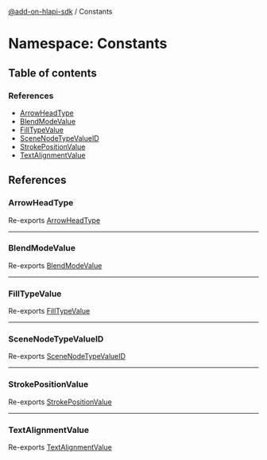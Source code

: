 [@add-on-hlapi-sdk](../overview.md) / Constants

# Namespace: Constants

## Table of contents

### References

- [ArrowHeadType](Constants.md#ArrowHeadType)
- [BlendModeValue](Constants.md#BlendModeValue)
- [FillTypeValue](Constants.md#FillTypeValue)
- [SceneNodeTypeValueID](Constants.md#SceneNodeTypeValueID)
- [StrokePositionValue](Constants.md#StrokePositionValue)
- [TextAlignmentValue](Constants.md#TextAlignmentValue)

## References

### <a id="ArrowHeadType" name="ArrowHeadType"></a> ArrowHeadType

Re-exports [ArrowHeadType](../enums/ArrowHeadType.md)

___

### <a id="BlendModeValue" name="BlendModeValue"></a> BlendModeValue

Re-exports [BlendModeValue](../enums/BlendModeValue.md)

___

### <a id="FillTypeValue" name="FillTypeValue"></a> FillTypeValue

Re-exports [FillTypeValue](../enums/FillTypeValue.md)

___

### <a id="SceneNodeTypeValueID" name="SceneNodeTypeValueID"></a> SceneNodeTypeValueID

Re-exports [SceneNodeTypeValueID](../enums/SceneNodeTypeValueID.md)

___

### <a id="StrokePositionValue" name="StrokePositionValue"></a> StrokePositionValue

Re-exports [StrokePositionValue](../enums/StrokePositionValue.md)

___

### <a id="TextAlignmentValue" name="TextAlignmentValue"></a> TextAlignmentValue

Re-exports [TextAlignmentValue](../enums/TextAlignmentValue.md)
